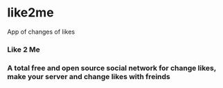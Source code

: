 # like2me
App of changes of likes
<h3>Like 2 Me <h3>
A total free and open source social network for change likes, make your server and change likes with freinds
